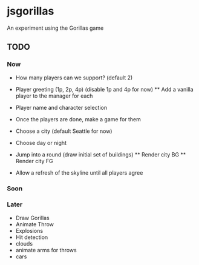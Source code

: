 jsgorillas
==========

An experiment using the Gorillas game

## TODO

### Now

* How many players can we support? (default 2)
* Player greeting (1p, 2p, 4p) (disable 1p and 4p for now)
** Add a vanilla player to the manager for each 
* Player name and character selection

* Once the players are done, make a game for them
* Choose a city (default Seattle for now)
* Choose day or night

* Jump into a round (draw initial set of buildings)
** Render city BG
** Render city FG
* Allow a refresh of the skyline until all players agree

### Soon


### Later

* Draw Gorillas
* Animate Throw
* Explosions
* Hit detection
* clouds
* animate arms for throws
* cars
